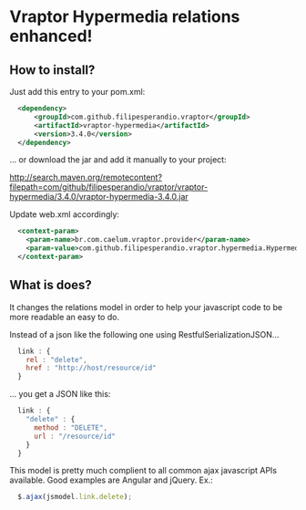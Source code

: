 # Vraptor Hypermedia relations enhanced!

## How to install?
Just add this entry to your pom.xml:
```xml
  <dependency>
      <groupId>com.github.filipesperandio.vraptor</groupId>
      <artifactId>vraptor-hypermedia</artifactId>
      <version>3.4.0</version>
  </dependency>
```

... or download the jar and add it manually to your project:

http://search.maven.org/remotecontent?filepath=com/github/filipesperandio/vraptor/vraptor-hypermedia/3.4.0/vraptor-hypermedia-3.4.0.jar


Update web.xml accordingly:
```xml
  <context-param>
    <param-name>br.com.caelum.vraptor.provider</param-name>
    <param-value>com.github.filipesperandio.vraptor.hypermedia.HypermediaProvider</param-value>
  </context-param>
```

## What is does?

It changes the relations model in order to help your javascript code to be more readable an easy to do.

Instead of a json like the following one using RestfulSerializationJSON...

```javascript
  link : {
    rel : "delete",
    href : "http://host/resource/id"
  }
```

... you get a JSON like this:

```javascript
  link : {
    "delete" : {
      method : "DELETE",
      url : "/resource/id"
    }
  }
```

This model is pretty much complient to all common ajax javascript APIs available. Good examples are Angular and jQuery.
Ex.:
```javascript
  $.ajax(jsmodel.link.delete);
```



